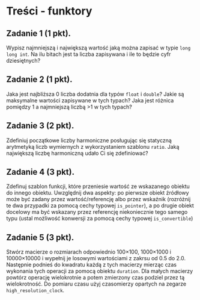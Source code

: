 # Treści - funktory
## Zadanie 1 (1 pkt).
Wypisz najmniejszą i największą wartość jaką można zapisać w typie `long long int`. Na ilu bitach jest ta liczba zapisywana i ile to będzie cyfr dziesiętnych?

## Zadanie 2 (1 pkt).
Jaka jest najbliższa 0 liczba dodatnia dla typów `float` i `double`? Jakie są maksymalne wartości zapisywane w tych typach? Jaka jest różnica pomiędzy 1 a najmniejszą liczbą >1 w tych typach?

## Zadanie 3 (2 pkt).
Zdefiniuj początkowe liczby harmoniczne posługując się statyczną arytmetyką liczb wymiernych z wykorzystaniem szablonu `ratio`. Jaką największą liczbę harmoniczną udało Ci się zdefiniować?

## Zadanie 4 (3 pkt).
Zdefinuj szablon funkcji, które przeniesie wartość ze wskazanego obiektu do innego obiektu. Uwzględnij dwa aspekty: po pierwsze obiekt źródłowy może być zadany przez wartość/referencję albo przez wskaźnik (rozróżnij te dwa przypadki za pomocą cechy typowej `is_pointer`), a po drugie obiekt docelowy ma być wskazany przez referencję niekoniecznie tego samego typu (ustal możliwość konwersji za pomocą cechy typowej `is_convertible`)

## Zadanie 5 (3 pkt).
Stwórz macierze o rozmiarach odpowiednio 100×100, 1000×1000 i 10000×10000 i wypełnij je losowymi wartościami z zakrsu od 0.5 do 2.0. Następnie podnieś do kwadratu każdą z tych macierzy mierząc czas wykonania tych operacji za pomocą obiektu `duration`. Dla małych macierzy powtórz operację wielokrotnie a potem zmierzony czas podziel przez tą wielokrotność. Do pomiaru czasu użyj czasomierzy opartych na zegarze `high_resolution_clock`.
